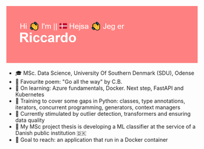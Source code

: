 ![alt text](https://raw.githubusercontent.com/RiSar16/RiSar16/main/header.png)
- 🎓 MSc. Data Science, University Of Southern Denmark (SDU), Odense
- 📜 Favourite poem: "Go all the way" by C.B. 
- 🌱 On learning: Azure fundamentals, Docker. Next step, FastAPI and Kubernetes
- 🦾 Training to cover some gaps in Python: classes, type annotations, iterators, concurrent programming, generators, context managers
- 🧠 Currently stimulated by outlier detection, transformers and ensuring data quality
- 🏢 My MSc project thesis is developing a ML classifier at the service of a Danish public institution 🇩🇰
- 🏃 Goal to reach: an application that run in a Docker container
